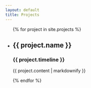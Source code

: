 ```yaml
---
layout: default
title: Projects
---
```


<ul>
  {% for project in site.projects %}
    <li>
      <h2>{{ project.name }}</h2>
      <h3>{{ project.timeline }}</h3>
      <p>{{ project.content | markdownify }}</p>
    </li>
  {% endfor %}
</ul>